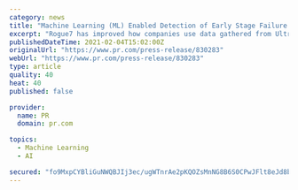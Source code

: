 ```yaml
---
category: news
title: "Machine Learning (ML) Enabled Detection of Early Stage Failure in Ultrasonic Flow Meters"
excerpt: "Rogue7 has improved how companies use data gathered from Ultrasonic Flow Meters (UFMs) in almost every way, with a demonstrated ability to advance detection of hardware failures well in advance of incidents,"
publishedDateTime: 2021-02-04T15:02:00Z
originalUrl: "https://www.pr.com/press-release/830283"
webUrl: "https://www.pr.com/press-release/830283"
type: article
quality: 40
heat: 40
published: false

provider:
  name: PR
  domain: pr.com

topics:
  - Machine Learning
  - AI

secured: "fo9MxpCYBliGuNWQBJIj3ec/ugWTnrAe2pKQOZsMnNG8B6S0CPwJFlt8eJd8bGekjeP0J9QTeQDqn8zPDzNQb2M0hC5eS2+G6SsDr6nEiKDkAvj1d5mrwK+yJnOa7IW86Zx9yHR81JrZoo/ngEGwRZqBj2VHKpWn49EdWnraBGofOs/ZNOSgKdK5El/noPIsTREdD2dXN168vCdXEuPqHGEUxa28W6MlVKEtNHUXXBN6xLJ9rX7MKjY6XOVkWHuxcM5JiX3GecdglmQMY3a+PjVUsokjHr/PkWQNR+8wvegBve0rVlUNFOlnNUM9geFtXBuf5s9F3LfEJ610RooPo915JqrcxxlAq2l2gDz9Ums=;utdXihsLXhixaugxptCWxQ=="
---
```


